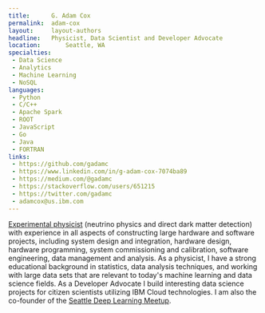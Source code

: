 ```yaml
---
title:      G. Adam Cox
permalink:  adam-cox
layout:     layout-authors
headline:   Physicist, Data Scientist and Developer Advocate
location:		Seattle, WA
specialties:
 - Data Science
 - Analytics
 - Machine Learning
 - NoSQL
languages:
 - Python
 - C/C++
 - Apache Spark
 - ROOT
 - JavaScript
 - Go
 - Java
 - FORTRAN
links:
 - https://github.com/gadamc
 - https://www.linkedin.com/in/g-adam-cox-7074ba89
 - https://medium.com/@gadamc
 - https://stackoverflow.com/users/651215
 - https://twitter.com/gadamc
 - adamcox@us.ibm.com
---
```


[Experimental physicist](https://arxiv.org/find/grp_cs,grp_physics/1/OR+OR+au:+Cox_G_A+au:+Cox_Mobrand_G_A+au:+Collaboration_SNO/0/1/0/all/0/1?skip=0&query_id=b11d0600788000a1) (neutrino physics and direct dark matter detection) with experience in all aspects of constructing large hardware and software projects, including system design and integration, hardware design, hardware programming, system commissioning and calibration, software engineering, data management and analysis. As a physicist, I have a strong educational background in statistics, data analysis techniques, and working with large data sets that are relevant to today's machine learning and data science fields. As a Developer Advocate I build interesting data science projects for citizen scientists utilizing IBM Cloud technologies. I am also the co-founder of the [Seattle Deep Learning Meetup](https://www.meetup.com/Seattle-Deep-Learning-Meetup/).
